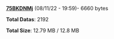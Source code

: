 [**75BKDNMj**](/data/75BKDNMj.txt) (08/11/22 - 19:59)- 6660 bytes

**Total Datas**: 2192

**Total Size**: 12.79 MB / 12.8 MB